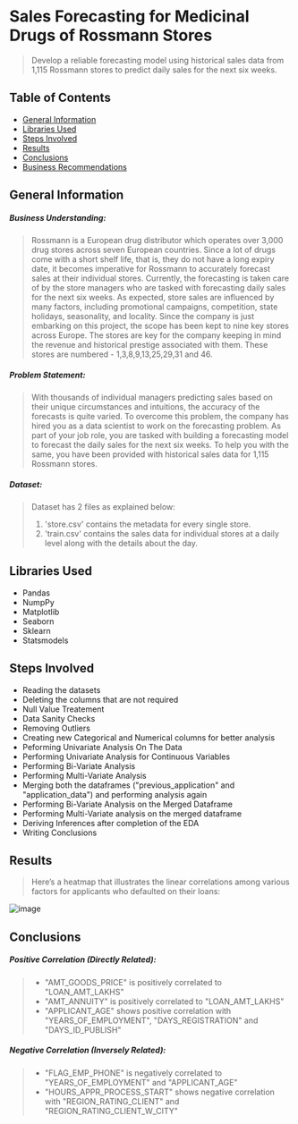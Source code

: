 # Sales Forecasting for Medicinal Drugs of Rossmann Stores
> Develop a reliable forecasting model using historical sales data from 1,115 Rossmann stores to predict daily sales for the next six weeks.

## Table of Contents
* [General Information](#general-information)
* [Libraries Used](#libraries-used)
* [Steps Involved](#steps-involved)
* [Results](#results)
* [Conclusions](#conclusions)
* [Business Recommendations](#business-recommendations)


## General Information

##### **Business Understanding**:
> Rossmann is a European drug distributor which operates over 3,000 drug stores across seven European countries. Since a lot of drugs come with a short shelf life, that is, they do not have a long expiry date, it becomes imperative for Rossmann to accurately forecast sales at their individual stores. Currently, the forecasting is taken care of by the store managers who are tasked with forecasting daily sales for the next six weeks. As expected, store sales are influenced by many factors, including promotional campaigns, competition, state holidays, seasonality, and locality. Since the company is just embarking on this project, the scope has been kept to nine key stores across Europe. The stores are key for the company keeping in mind the revenue and historical prestige associated with them. These stores are numbered - 1,3,8,9,13,25,29,31 and 46.


##### **Problem Statement**: 
> With thousands of individual managers predicting sales based on their unique circumstances and intuitions, the accuracy of the forecasts is quite varied. To overcome this problem, the company has hired you as a data scientist to work on the forecasting problem. As part of your job role, you are tasked with building a forecasting model to forecast the daily sales for the next six weeks. To help you with the same, you have been provided with historical sales data for 1,115 Rossmann stores.

##### **Dataset**:
> Dataset has 2 files as explained below: 
> 1. 'store.csv' contains the metadata for every single store.
> 2. 'train.csv' contains the sales data for individual stores at a daily level along with the details about the day.


## Libraries Used

- Pandas
- NumpPy
- Matplotlib
- Seaborn
- Sklearn
- Statsmodels

## Steps Involved

- Reading the datasets
- Deleting the columns that are not required
- Null Value Treatement
- Data Sanity Checks
- Removing Outliers
- Creating new Categorical and Numerical columns for better analysis
- Peforming Univariate Analysis On The Data
- Performing Univariate Analysis for Continuous Variables
- Performing Bi-Variate Analysis
- Performing Multi-Variate Analysis
- Merging both the dataframes ("previous_application" and "application_data") and performing analysis again
- Performing Bi-Variate Analysis on the Merged Dataframe
- Performing Multi-Variate analysis on the merged dataframe
- Deriving Inferences after completion of the EDA
- Writing Conclusions

## Results

> Here’s a heatmap that illustrates the linear correlations among various factors for applicants who defaulted on their loans:

![image](https://github.com/user-attachments/assets/e5086564-28ba-42e2-8c37-17128c7bf186)


## Conclusions

##### Positive Correlation (Directly Related):
> - "AMT_GOODS_PRICE" is positively correlated to "LOAN_AMT_LAKHS"
> - "AMT_ANNUITY" is positively correlated to "LOAN_AMT_LAKHS"
> - "APPLICANT_AGE" shows positive correlation with "YEARS_OF_EMPLOYMENT", "DAYS_REGISTRATION" and "DAYS_ID_PUBLISH"


##### Negative Correlation (Inversely Related):
> - "FLAG_EMP_PHONE" is negatively correlated to "YEARS_OF_EMPLOYMENT" and "APPLICANT_AGE"
> - "HOURS_APPR_PROCESS_START" shows negative correlation with "REGION_RATING_CLIENT" and "REGION_RATING_CLIENT_W_CITY"
